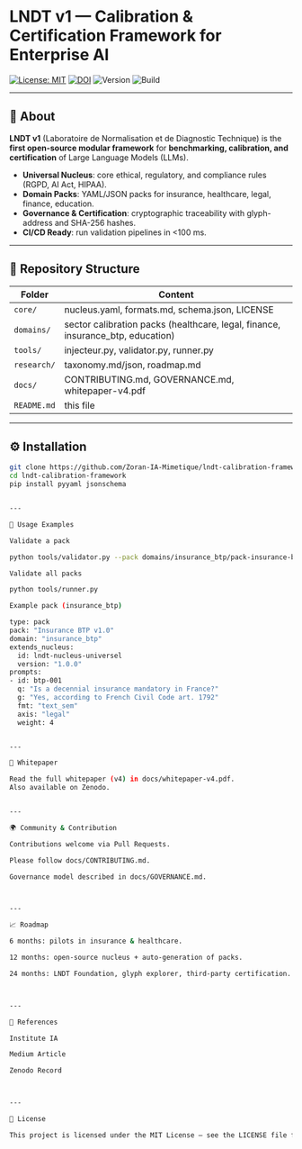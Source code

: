 # LNDT v1 — Calibration & Certification Framework for Enterprise AI

[![License: MIT](https://img.shields.io/badge/License-MIT-yellow.svg)](LICENSE)
[![DOI](https://zenodo.org/badge/DOI/10.5281/zenodo.1234567.svg)](https://doi.org/10.5281/zenodo.1234567)
![Version](https://img.shields.io/badge/version-1.0.0-blue)
![Build](https://img.shields.io/github/actions/workflow/status/Zoran-IA-Mimetique/lndt-calibration-framework/python-app.yml?branch=main)

---

## 🔎 About
**LNDT v1** (Laboratoire de Normalisation et de Diagnostic Technique) is the **first open-source modular framework** for **benchmarking, calibration, and certification** of Large Language Models (LLMs).

- **Universal Nucleus**: core ethical, regulatory, and compliance rules (RGPD, AI Act, HIPAA).
- **Domain Packs**: YAML/JSON packs for insurance, healthcare, legal, finance, education.
- **Governance & Certification**: cryptographic traceability with glyph-address and SHA-256 hashes.
- **CI/CD Ready**: run validation pipelines in <100 ms.

---

## 📂 Repository Structure
| Folder | Content |
|--------|---------|
| `core/` | nucleus.yaml, formats.md, schema.json, LICENSE |
| `domains/` | sector calibration packs (healthcare, legal, finance, insurance_btp, education) |
| `tools/` | injecteur.py, validator.py, runner.py |
| `research/` | taxonomy.md/json, roadmap.md |
| `docs/` | CONTRIBUTING.md, GOVERNANCE.md, whitepaper-v4.pdf |
| `README.md` | this file |

---

## ⚙️ Installation
```bash
git clone https://github.com/Zoran-IA-Mimetique/lndt-calibration-framework.git
cd lndt-calibration-framework
pip install pyyaml jsonschema


---

🚀 Usage Examples

Validate a pack

python tools/validator.py --pack domains/insurance_btp/pack-insurance-btp-v1.yaml

Validate all packs

python tools/runner.py

Example pack (insurance_btp)

type: pack
pack: "Insurance BTP v1.0"
domain: "insurance_btp"
extends_nucleus:
  id: lndt-nucleus-universel
  version: "1.0.0"
prompts:
- id: btp-001
  q: "Is a decennial insurance mandatory in France?"
  g: "Yes, according to French Civil Code art. 1792"
  fmt: "text_sem"
  axis: "legal"
  weight: 4


---

📜 Whitepaper

Read the full whitepaper (v4) in docs/whitepaper-v4.pdf.
Also available on Zenodo.


---

🌍 Community & Contribution

Contributions welcome via Pull Requests.

Please follow docs/CONTRIBUTING.md.

Governance model described in docs/GOVERNANCE.md.



---

📈 Roadmap

6 months: pilots in insurance & healthcare.

12 months: open-source nucleus + auto-generation of packs.

24 months: LNDT Foundation, glyph explorer, third-party certification.



---

📢 References

Institute IA

Medium Article

Zenodo Record



---

📄 License

This project is licensed under the MIT License — see the LICENSE file for details.
